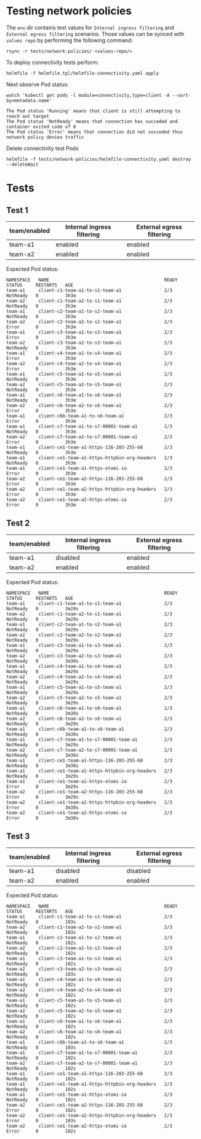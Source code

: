 # Testing network policies

The `env` dir contains test values for `Internal ingress filtering` and `External egress filtering` scenarios.
Those values can be synced with `values repo` by performing the following command:

```
rsync -r tests/network-policies/ <values-repo/>
```

To deploy connectivity tests perform:

```
helmfile -f helmfile.tpl/helmfile-connectivity.yaml apply
```

Next observe Pod status:

```
watch 'kubectl get pods -l module=connectivity,type=client -A --sort-by=metadata.name'
```

```
The Pod status 'Running' means that client is still attempting to reach out target
The Pod status 'NotReady' means that connection has succeded and container exited code of 0
The Pod status 'Error' means that connection did not succeded thus network policy denies traffic
```

Delete connectivity test Pods

```
helmfile -f tests/network-policies/helmfile-connectivity.yaml destroy --deleteWait
```

# Tests

## Test 1

| team/enabled | Internal ingress filtering | External egress filtering |
| ------------ | -------------------------- | ------------------------- |
| team-a1      | enabled                    | enabled                   |
| team-a2      | enabled                    | enabled                   |

Expected Pod status:

```
NAMESPACE   NAME                                           READY   STATUS     RESTARTS   AGE
team-a1     client-c1-team-a1-to-s1-team-a1                2/3     NotReady   0          3h3m
team-a2     client-c1-team-a2-to-s1-team-a1                2/3     NotReady   0          3h3m
team-a1     client-c2-team-a1-to-s2-team-a1                2/3     NotReady   0          3h3m
team-a2     client-c2-team-a2-to-s2-team-a1                2/3     Error      0          3h3m
team-a1     client-c3-team-a1-to-s3-team-a1                2/3     Error      0          3h3m
team-a2     client-c3-team-a2-to-s3-team-a1                2/3     NotReady   0          3h3m
team-a1     client-c4-team-a1-to-s4-team-a1                2/3     Error      0          3h3m
team-a2     client-c4-team-a2-to-s4-team-a1                2/3     Error      0          3h3m
team-a1     client-c5-team-a1-to-s5-team-a1                2/3     NotReady   0          3h3m
team-a2     client-c5-team-a2-to-s5-team-a1                2/3     NotReady   0          3h3m
team-a1     client-c6-team-a1-to-s6-team-a1                2/3     NotReady   0          3h3m
team-a2     client-c6-team-a2-to-s6-team-a1                2/3     Error      0          3h3m
team-a1     client-c6b-team-a1-to-s6-team-a1               2/3     Error      0          3h3m
team-a1     client-c7-team-a1-to-s7-00001-team-a1          2/3     NotReady   0          3h3m
team-a2     client-c7-team-a2-to-s7-00001-team-a1          2/3     Error      0          3h3m
team-a1     client-ce1-team-a1-https-116-203-255-68        2/3     NotReady   0          3h3m
team-a1     client-ce1-team-a1-https-httpbin-org-headers   2/3     NotReady   0          3h3m
team-a1     client-ce1-team-a1-https-otomi-io              2/3     Error      0          3h3m
team-a2     client-ce1-team-a2-https-116-203-255-68        2/3     Error      0          3h3m
team-a2     client-ce1-team-a2-https-httpbin-org-headers   2/3     Error      0          3h3m
team-a2     client-ce1-team-a2-https-otomi-io              2/3     Error      0          3h3m
```

## Test 2

| team/enabled | Internal ingress filtering | External egress filtering |
| ------------ | -------------------------- | ------------------------- |
| team-a1      | disabled                   | enabled                   |
| team-a2      | enabled                    | enabled                   |

Expected Pod status:

```
NAMESPACE   NAME                                           READY   STATUS     RESTARTS   AGE
team-a1     client-c1-team-a1-to-s1-team-a1                2/3     NotReady   0          3m29s
team-a2     client-c1-team-a2-to-s1-team-a1                2/3     NotReady   0          3m29s
team-a1     client-c2-team-a1-to-s2-team-a1                2/3     NotReady   0          3m29s
team-a2     client-c2-team-a2-to-s2-team-a1                2/3     NotReady   0          3m29s
team-a1     client-c3-team-a1-to-s3-team-a1                2/3     NotReady   0          3m29s
team-a2     client-c3-team-a2-to-s3-team-a1                2/3     NotReady   0          3m30s
team-a1     client-c4-team-a1-to-s4-team-a1                2/3     NotReady   0          3m29s
team-a2     client-c4-team-a2-to-s4-team-a1                2/3     NotReady   0          3m29s
team-a1     client-c5-team-a1-to-s5-team-a1                2/3     NotReady   0          3m29s
team-a2     client-c5-team-a2-to-s5-team-a1                2/3     NotReady   0          3m29s
team-a1     client-c6-team-a1-to-s6-team-a1                2/3     NotReady   0          3m30s
team-a2     client-c6-team-a2-to-s6-team-a1                2/3     NotReady   0          3m29s
team-a1     client-c6b-team-a1-to-s6-team-a1               2/3     NotReady   0          3m30s
team-a1     client-c7-team-a1-to-s7-00001-team-a1          2/3     NotReady   0          3m29s
team-a2     client-c7-team-a2-to-s7-00001-team-a1          2/3     NotReady   0          3m30s
team-a1     client-ce1-team-a1-https-116-203-255-68        2/3     NotReady   0          3m30s
team-a1     client-ce1-team-a1-https-httpbin-org-headers   2/3     NotReady   0          3m29s
team-a1     client-ce1-team-a1-https-otomi-io              2/3     Error      0          3m29s
team-a2     client-ce1-team-a2-https-116-203-255-68        2/3     Error      0          3m29s
team-a2     client-ce1-team-a2-https-httpbin-org-headers   2/3     Error      0          3m30s
team-a2     client-ce1-team-a2-https-otomi-io              2/3     Error      0          3m30s
```

## Test 3

| team/enabled | Internal ingress filtering | External egress filtering |
| ------------ | -------------------------- | ------------------------- |
| team-a1      | disabled                   | disabled                  |
| team-a2      | enabled                    | enabled                   |

Expected Pod status:

```
NAMESPACE   NAME                                           READY   STATUS     RESTARTS   AGE
team-a1     client-c1-team-a1-to-s1-team-a1                2/3     NotReady   0          103s
team-a2     client-c1-team-a2-to-s1-team-a1                2/3     NotReady   0          103s
team-a1     client-c2-team-a1-to-s2-team-a1                2/3     NotReady   0          102s
team-a2     client-c2-team-a2-to-s2-team-a1                2/3     NotReady   0          102s
team-a1     client-c3-team-a1-to-s3-team-a1                2/3     NotReady   0          102s
team-a2     client-c3-team-a2-to-s3-team-a1                2/3     NotReady   0          103s
team-a1     client-c4-team-a1-to-s4-team-a1                2/3     NotReady   0          102s
team-a2     client-c4-team-a2-to-s4-team-a1                2/3     NotReady   0          102s
team-a1     client-c5-team-a1-to-s5-team-a1                2/3     NotReady   0          102s
team-a2     client-c5-team-a2-to-s5-team-a1                2/3     NotReady   0          102s
team-a1     client-c6-team-a1-to-s6-team-a1                2/3     NotReady   0          102s
team-a2     client-c6-team-a2-to-s6-team-a1                2/3     NotReady   0          102s
team-a1     client-c6b-team-a1-to-s6-team-a1               2/3     NotReady   0          103s
team-a1     client-c7-team-a1-to-s7-00001-team-a1          2/3     NotReady   0          102s
team-a2     client-c7-team-a2-to-s7-00001-team-a1          2/3     NotReady   0          102s
team-a1     client-ce1-team-a1-https-116-203-255-68        2/3     NotReady   0          102s
team-a1     client-ce1-team-a1-https-httpbin-org-headers   2/3     NotReady   0          102s
team-a1     client-ce1-team-a1-https-otomi-io              2/3     NotReady   0          102s
team-a2     client-ce1-team-a2-https-116-203-255-68        2/3     Error      0          102s
team-a2     client-ce1-team-a2-https-httpbin-org-headers   2/3     Error      0          103s
team-a2     client-ce1-team-a2-https-otomi-io              2/3     Error      0          102s
```
